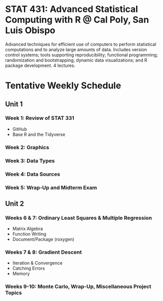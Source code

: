 # STAT 431: Advanced Statistical Computing with R @ Cal Poly, San Luis Obispo

Advanced techniques for efficient use of computers to perform statistical computations and to analyze large amounts of data. Includes version control systems; tools supporting reproducibility; functional programming; randomization and bootstrapping; dynamic data visualizations; and R package development. 4 lectures.

# Tentative Weekly Schedule

## Unit 1

### Week 1: Review of STAT 331

* GitHub
* Base R and the Tidyverse

### Week 2: Graphics

### Week 3: Data Types

### Week 4: Data Sources

### Week 5: Wrap-Up and Midterm Exam

## Unit 2

### Weeks 6 & 7: Ordinary Least Squares & Multiple Regression

* Matrix Algebra
* Function Writing
* Document/Package (roxygen)

### Weeks 7 & 8:  Gradient Descent

* Iteration & Convergence
* Catching Errors
* Memory

### Weeks 9-10: Monte Carlo, Wrap-Up, Miscellaneous Project Topics
